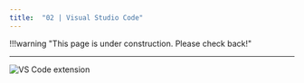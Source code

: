 ```yaml
---
title:  "02 | Visual Studio Code"
---
```


!!!warning "This page is under construction. Please check back!"

---


![VS Code extension](https://learn.microsoft.com/azure/machine-learning/prompt-flow/media/community-ecosystem/prompt-flow-vs-code-extension-flatten.png?view=azureml-api-2)